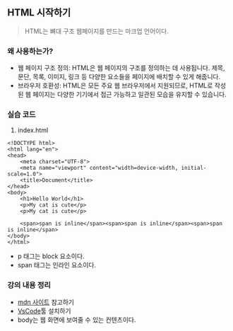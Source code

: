 ## HTML 시작하기 
> HTML는 뼈대 구조 웹페이지를 만드는 마크업 언어이다.

### 왜 사용하는가?
+ 웹 페이지 구조 정의: HTML은 웹 페이지의 구조를 정의하는 데 사용됩니다. 제목, 문단, 목록, 이미지, 링크 등 다양한 요소들을 페이지에 배치할 수 있게 해줍니다.
+ 브라우저 호환성: HTML은 모든 주요 웹 브라우저에서 지원되므로, HTML로 작성된 웹 페이지는 다양한 기기에서 접근 가능하고 일관된 모습을 유지할 수 있습니다.


### 실습 코드

1. index.html
```
<!DOCTYPE html>
<html lang="en">
<head>
    <meta charset="UTF-8">
    <meta name="viewport" content="width=device-width, initial-scale=1.0">
    <title>Document</title>
</head>
<body>
    <h1>Hello World</h1>
    <p>My cat is cute</p>
    <p>My cat is cute</p>

    <span>span is inline</span><span>span is inline</span><span>span is inline</span>
</body>
</html>
```
+ p 태그는 block 요소이다.
+ span 태그는 인라인 요소이다. 



### 강의 내용 정리
+ <a href="https://developer.mozilla.org/en-US/docs/Learn_web_development">mdn 사이트</a> 참고하기
+ <a href="https://code.visualstudio.com/">VsCode</a>툴 설치하기
+ body는 웹 화면에 보여줄 수 있는 컨텐츠이다.
